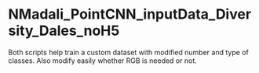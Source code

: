 # NMadali_PointCNN_inputData_Diversity_Dales_noH5
Both scripts help train a custom dataset with modified number and type of classes. Also modify easily whether RGB is needed or not.
